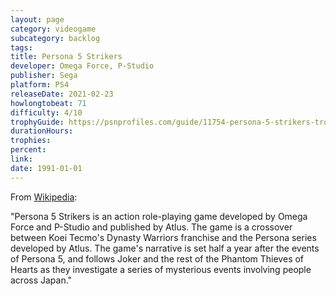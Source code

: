 ```yaml
---
layout: page
category: videogame
subcategory: backlog
tags:
title: Persona 5 Strikers
developer: Omega Force, P-Studio
publisher: Sega
platform: PS4
releaseDate: 2021-02-23
howlongtobeat: 71
difficulty: 4/10
trophyGuide: https://psnprofiles.com/guide/11754-persona-5-strikers-trophy-guide
durationHours:
trophies:
percent:
link:
date: 1991-01-01
---
```


From [Wikipedia](https://en.wikipedia.org/wiki/Persona_5_Strikers):

"Persona 5 Strikers is an action role-playing game developed by Omega Force and P-Studio and published by Atlus. The game is a crossover between Koei Tecmo's Dynasty Warriors franchise and the Persona series developed by Atlus. The game's narrative is set half a year after the events of Persona 5, and follows Joker and the rest of the Phantom Thieves of Hearts as they investigate a series of mysterious events involving people across Japan."
